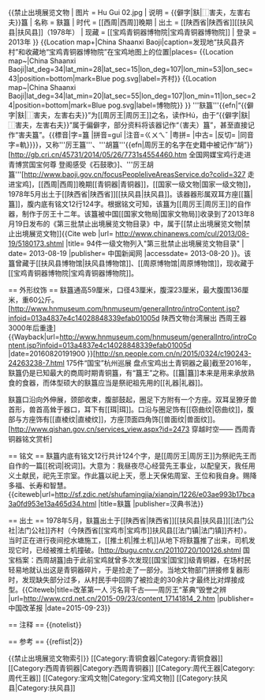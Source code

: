{{禁止出境展览文物
| 图片 = Hu Gui 02.jpg
| 说明 = {{僻字|㝬|⿰害夫，左害右夫}}簋
| 名称 = 㝬簋 
| 时代 = [[西周|西周]]晚期 
| 出土 = [[陕西省|陕西省]][[扶风县|扶风县]]（1978年）
| 现藏 = [[宝鸡青铜器博物院|宝鸡青铜器博物院]] 
| 登录 = 2013年
}}
{{Location map+|China Shaanxi Baoji|caption=发现地“扶风县齐村”和收藏地“宝鸡青铜器博物院”在宝鸡地图上的位置|places=
{{Location map~|China Shaanxi Baoji|lat_deg=34|lat_min=28|lat_sec=15|lon_deg=107|lon_min=53|lon_sec=43|position=bottom|mark=Blue pog.svg|label=齐村}}
{{Location map~|China Shaanxi Baoji|lat_deg=34|lat_min=20|lat_sec=55|lon_deg=107|lon_min=11|lon_sec=24|position=bottom|mark=Blue pog.svg|label=博物院}}
}}
'''㝬簋'''{{efn|“{{僻字|㝬|⿰害夫，左害右夫}}”为[[周厉王|周厉王]]之名，读作Hú，由于“{{僻字|㝬|⿰害夫，左害右夫}}”属于偏僻字，部分资料将该器记作“（害夫）簋”，甚至直接记作“害夫簋”<ref name=hnm/>。{{標音|字=簋 |拼音=guǐ |注音=ㄍㄨㄟˇ |粤拼= |中古= |反切= |同音字=軌}}}}，又称'''厉王簋'''、'''胡簋'''{{efn|周厉王的名字在史籍中被记作“胡”}}<ref name=qgwm>[http://gb.cri.cn/45731/2014/05/26/7731s4554460.htm 全国网媒宝鸡行走进青博赏国宝何尊 登阁感受《石鼓歌》]</ref>、'''厉王胡簋'''<ref>[http://www.baoji.gov.cn/focusPeopleliveAreasService.do?colid=327 走进宝鸡]</ref>，[[西周|西周]]晚期[[青铜器|青铜器]]，[[国家一级文物|国家一级文物]]<ref name=qgwm/>，1978年5月出土于[[陕西省|陕西省]][[扶风县|扶风县]]。该器器形属双耳方座[[簋|簋]]，腹内底有铭文12行124字。根据铭文可知，该簋为[[周厉王|周厉王]]的自作器，制作于厉王十二年。该簋被中国[[国家文物局|国家文物局]]收录到了2013年8月19日发布的《第三批禁止出境展览文物目录》中，属于[[禁止出境展览文物|禁止出境展览文物]]<ref name=pi3>{{Cite web |url= http://www.chinanews.com/cul/2013/08-19/5180173.shtml |title= 94件一级文物列入"第三批禁止出境展览文物目录" | date= 2013-08-19 |publisher= 中国新闻网 |accessdate= 2013-08-20 }}</ref>。该簋曾藏于[[扶风县博物馆|扶风县博物馆]]<ref name=zdic/>、[[周原博物馆|周原博物馆]]<ref name=pi3/>，现收藏于[[宝鸡青铜器博物院|宝鸡青铜器博物院]]<ref name=p175/>。

== 外形纹饰 ==
㝬簋通高59厘米，口径43厘米，腹深23厘米，最大腹围136厘米，重60公斤。<ref name=hnm>[http://www.hnmuseum.com/hnmuseum/generalIntro/introContent.jsp?infoid=013a4837e4c14028848339efab01005d 陕西文物台湾展出 西周王器3000年后重逢] {{Wayback|url=http://www.hnmuseum.com/hnmuseum/generalIntro/introContent.jsp?infoid=013a4837e4c14028848339efab01005d |date=20160820191900 }}</ref><ref name=p175>[http://sn.people.com.cn/n/2015/0324/c190243-24263238-7.html 175件“国宝”杭州巡展 盘点宝鸡出土青铜器之最]</ref>截至2016年，㝬簋仍是已知最大的商周时期青铜簋，有“簋王”之称。[[簋|簋]]本来是用来承放熟食的食器，而体型硕大的㝬簋应当是祭祀祖先用的[[礼器|礼器]]。

㝬簋口沿向外伸展，颈部收束，腹部鼓起，圈足下方附有一个方座。双耳呈獠牙兽首形，兽首高耸于器口，耳下有[[珥|珥]]。口沿与圈足饰有[[窃曲纹|窃曲纹]]，腹部与方座饰有[[直棱纹|直棱纹]]，方座顶面四角饰[[兽面纹|兽面纹]]。<ref name=qis>[http://www.qishan.gov.cn/services_view.aspx?id=2473 穿越时空—— 西周青铜器铭文赏析]</ref>

== 铭文 ==
㝬簋内底有铭文12行共计124个字，是[[周厉王|周厉王]]为祭祀先王而自作的一篇[[祝词|祝词]]。<ref name=qis/>大意为：我昼夜尽心经营先王事业，以配皇天，我任用义土献民，祀先王宗室。作此簋以祀上天，愿上天保佑周室、王位和我自身。赐降多福、长寿和智慧。<ref name=zdic>{{citeweb|url=http://sf.zdic.net/shufamingjia/xianqin/1226/e03ae993b17bca3a0fd953e13a465d34.html |title=㝬簋 |publisher=汉典书法}}</ref>

== 出土 ==
1978年5月，㝬簋出土于[[陕西省|陕西省]][[扶风县|扶风县]][[法门公社|法门公社]]齐村（今陕西省[[宝鸡市|宝鸡市]]扶风县[[法门镇|法门镇]]齐村）。当时正在进行夜间挖水塘施工，[[推土机|推土机]]从地下将㝬簋推了出来，司机发现它时，已经被推土机撞破。<ref>[http://bugu.cntv.cn/20110720/100126.shtml 国宝档案：西周胡簋]</ref>由于此前宝鸡就曾多次发现[[国宝|国宝]]级青铜器，在场村民轻易地就认出这是青铜器碎片，于是捡走了一部分。当地文物部门拼接修复器形时，发现缺失部分过多，从村民手中回购了被捡走的30余片才最终比对焊接成型。<ref name=gg>{{Citeweb|title=改革第一人 污名背千古——周厉王“革典”毁誉之辨 |url=http://www.crd.net.cn/2015-09/23/content_17141814_2.htm |publisher=中国改革报 |date=2015-09-23}}</ref>

== 注释 ==
{{notelist}}

== 参考 ==
{{reflist|2}}

{{禁止出境展览文物索引}}
[[Category:青铜食器|Category:青铜食器]]
[[Category:西周青铜器|Category:西周青铜器]]
[[Category:周代王器|Category:周代王器]]
[[Category:宝鸡文物|Category:宝鸡文物]]
[[Category:扶风县|Category:扶风县]]